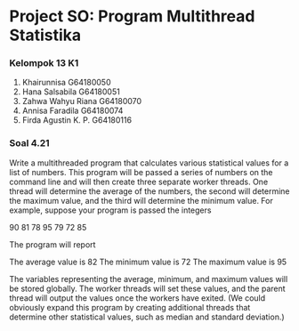 # Project SO: Program Multithread Statistika

### Kelompok 13 K1 
1. Khairunnisa 			      G64180050
2. Hana Salsabila 		    G64180051
3. Zahwa Wahyu Riana 	    G64180070
4. Annisa Faradila 		    G64180074
5. Firda Agustin K. P.		G64180116

### Soal 4.21 
Write a  multithreaded program that calculates various statistical values for a list of numbers. This program will be passed a series of numbers on the command line and will then create three separate worker threads. One thread will determine the average of the numbers, the second will determine the maximum value, and the third will determine the minimum value. For example, suppose your program is passed the integers

90 81 78 95 79 72 85

The program will report

The average value is 82
The minimum value is 72
The maximum value is 95

The variables representing the average, minimum, and maximum values will be stored globally. The worker threads will set these values, and the parent thread will output the values once the workers have exited. (We could obviously expand this program by creating additional threads that determine other statistical values, such as median and standard deviation.)

